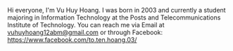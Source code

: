 Hi everyone, I'm Vu Huy Hoang.
I was born in 2003 and currently a student majoring in Information Technology at the Posts and Telecommunications Institute of Technology.
You can reach me via Email at vuhuyhoang12abm@gmail.com or through Facebook: https://www.facebook.com/to.ten.hoang.03/ 
